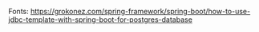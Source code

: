 Fonts: https://grokonez.com/spring-framework/spring-boot/how-to-use-jdbc-template-with-spring-boot-for-postgres-database
